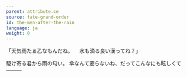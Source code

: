 ```yaml
---
parent: attribute.ce
source: fate-grand-order
id: the-men-after-the-rain
language: ja
weight: 0
---
```


「天気雨たぁ乙なもんだね。
　水も滴る良い漢ってね？」

駆け寄る君から雨の匂い。
傘なんて要らないね、だってこんなにも眩しくて―――
